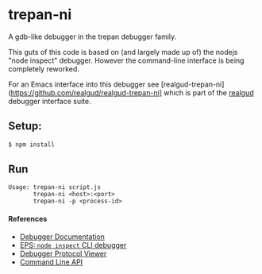 # trepan-ni

A gdb-like debugger in the trepan debugger family.

This guts of this code is based on (and largely made up of) the nodejs
"node inspect" debugger. However the command-line interface is being
completely reworked.

For an Emacs interface into this debugger see [realgud-trepan-ni](https://github.com/realgud/realgud-trepan-ni] which
is part of the [realgud](https://github.com/realgud/realgud) debugger interface suite.

## Setup:
```bash
$ npm install
```

## Run

```
Usage: trepan-ni script.js
       trepan-ni <host>:<port>
       trepan-ni -p <process-id>
```

#### References

* [Debugger Documentation](https://nodejs.org/api/debugger.html)
* [EPS: `node inspect` CLI debugger](https://github.com/nodejs/node-eps/pull/42)
* [Debugger Protocol Viewer](https://chromedevtools.github.io/debugger-protocol-viewer/)
* [Command Line API](https://developers.google.com/web/tools/chrome-devtools/debug/command-line/command-line-reference?hl=en)
